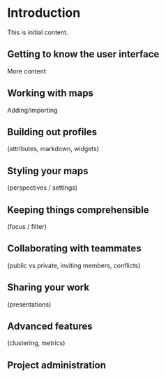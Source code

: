 # Introduction

This is initial content.

## Getting to know the user interface

More content

## Working with maps

Adding/importing

## Building out profiles

(attributes, markdown, widgets)

## Styling your maps

(perspectives / settings)

## Keeping things comprehensible

(focus / filter)

## Collaborating with teammates

(public vs private, inviting members, conflicts)

## Sharing your work

(presentations)

## Advanced features

(clustering, metrics)

## Project administration
